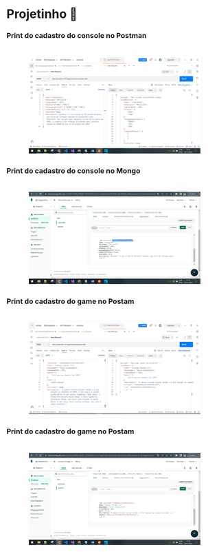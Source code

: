 # Projetinho 📓  

### Print do cadastro do console no Postman
<h1 align="center">
  <img src="assets/consolePostman.JPG" alt="console postman" width="400">
</h1>

### Print do cadastro do console no Mongo
<h1 align="center">
  <img src="assets/consoleMongo.JPG" alt="console mongo" width="400">
</h1>

### Print do cadastro do game no Postam
<h1 align="center">
  <img src="assets/gamePostman.JPG" alt="game postman" width="400">
</h1>

### Print do cadastro do game no Postam
<h1 align="center">
  <img src="assets/gamesMongo.JPG" alt="game mongo" width="400">
</h1>